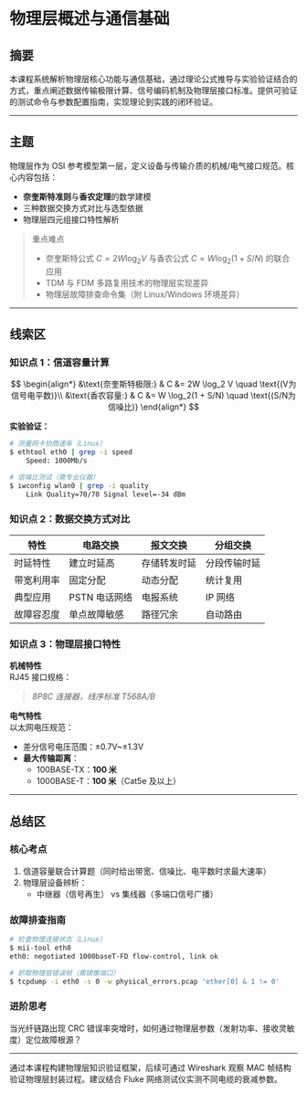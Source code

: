 # 物理层概述与通信基础

## 摘要

本课程系统解析物理层核心功能与通信基础，通过理论公式推导与实验验证结合的方式，重点阐述数据传输极限计算、信号编码机制及物理层接口标准。提供可验证的测试命令与参数配置指南，实现理论到实践的闭环验证。

---

## 主题

物理层作为 OSI 参考模型第一层，定义设备与传输介质的机械/电气接口规范。核心内容包括：

- **奈奎斯特准则**与**香农定理**的数学建模
- 三种数据交换方式对比与选型依据
- 物理层四元组接口特性解析

> 重点难点
>
> - 奈奎斯特公式 $C = 2W \log_2 V$ 与香农公式 $C = W \log_2(1+S/N)$ 的联合应用
> - TDM 与 FDM 多路复用技术的物理层实现差异
> - 物理层故障排查命令集（附 Linux/Windows 环境差异）

---

## 线索区

### 知识点 1：信道容量计算

$$
\begin{align*}
&\text{奈奎斯特极限:} & C &= 2W \log_2 V \quad \text{(V为信号电平数)}\\
&\text{香农容量:} & C &= W \log_2(1 + S/N) \quad \text{(S/N为信噪比)}
\end{align*}
$$

**实验验证：**

```bash
# 测量网卡协商速率（Linux）
$ ethtool eth0 | grep -i speed
    Speed: 1000Mb/s

# 信噪比测试（需专业仪器）
$ iwconfig wlan0 | grep -i quality
    Link Quality=70/70 Signal level=-34 dBm
```

### 知识点 2：数据交换方式对比

| 特性       | 电路交换      | 报文交换     | 分组交换     |
| ---------- | ------------- | ------------ | ------------ |
| 时延特性   | 建立时延高    | 存储转发时延 | 分段传输时延 |
| 带宽利用率 | 固定分配      | 动态分配     | 统计复用     |
| 典型应用   | PSTN 电话网络 | 电报系统     | IP 网络      |
| 故障容忍度 | 单点故障敏感  | 路径冗余     | 自动路由     |

### 知识点 3：物理层接口特性

**机械特性**  
RJ45 接口规格：

> _8P8C 连接器，线序标准 T568A/B_

**电气特性**  
以太网电压规范：

- 差分信号电压范围：±0.7V~±1.3V
- **最大传输距离**：
  - 100BASE-TX：**100 米**
  - 1000BASE-T：**100 米**（Cat5e 及以上）

---

## 总结区

### 核心考点

1. 信道容量联合计算题（同时给出带宽、信噪比、电平数时求最大速率）
2. 物理层设备辨析：
   - 中继器（信号再生） vs 集线器（多端口信号广播）

### 故障排查指南

```bash
# 检查物理连接状态（Linux）
$ mii-tool eth0
eth0: negotiated 1000baseT-FD flow-control, link ok

# 抓取物理层错误帧（需镜像端口）
$ tcpdump -i eth0 -s 0 -w physical_errors.pcap 'ether[0] & 1 != 0'
```

### 进阶思考

当光纤链路出现 CRC 错误率突增时，如何通过物理层参数（发射功率、接收灵敏度）定位故障根源？

---

通过本课程构建物理层知识验证框架，后续可通过 Wireshark 观察 MAC 帧结构验证物理层封装过程。建议结合 Fluke 网络测试仪实测不同电缆的衰减参数。

